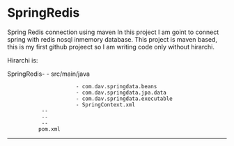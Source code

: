 # SpringRedis
Spring Redis connection using maven
In this project I am goint to connect spring with redis nosql inmemory database.
This project is maven based, this is my first github projeect so I am writing code only without hirarchi.

Hirarchi is:

SpringRedis-
            - src/main/java

                          - com.dav.springdata.beans
                          - com.dav.springdata.jpa.data
                          - com.dav.springdata.executable
                          - SpringContext.xml
               --
               --
               --
              pom.xml
  ---------------------------------------------------------------

